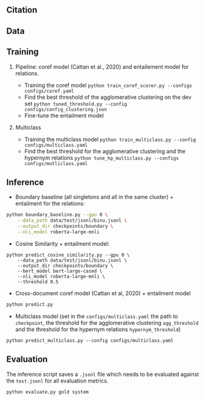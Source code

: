 



## Citation 

## Data
 

## Training 

1. Pipeline: coref model (Cattan et al., 2020) and entailement model for relations.
    * Training the coref model `python train_coref_scorer.py --configs configs/coref.yaml` 
    * Find the best threshold of the agglomerative clustering on the dev set `python tuned_threshold.py --config configs/config_clustering.json`
    * Fine-tune the entailment model 

2. Multiclass
    * Training the multiclass model `python train_multiclass.py --config configs/multiclass.yaml`
    * Find the best threshold for the agglomerative clustering and the hypernym relations
     `python tune_hp_multiclass.py --configs configs/mutliclass.yaml`



## Inference


* Boundary baseline (all singletons and all in the same cluster) + entailment for the relations: 

```bash
python boundary_baseline.py --gpu 0 \
    --data_path data/test/jsonl/binu.jsonl \
    --output_dir checkpoints/boundary \
    --nli_model roberta-large-mnli
```


*  Cosine Similarity + entailment model:  

```
python predict_cosine_similarity.py --gpu 0 \
    --data_path data/test/jsonl/binu.jsonl \
    --output_dir checkpoints/boundary \
    --bert_model bert-large-cased \
    --nli_model roberta-large-mnli \
    --threshold 0.5 
```

* Cross-document coref model (Cattan et al, 2020) + entailment model 


```bash
python predict.py 
```


* Multiclass model (set in the `configs/multiclass.yaml` the path to `checkpoint`, the threshold for the agglomerative clustering 
`agg_threshold` and the threshold for the hypernym relations `hypernym_threshold`)
```
python predict_multiclass.py --config configs/multiclass.yaml
```


## Evaluation 

The inference script saves a `.jsonl` file which needs to be evaluated against the `test.jsonl` for all evaluation metrics.

```
python evaluate.py gold system
```